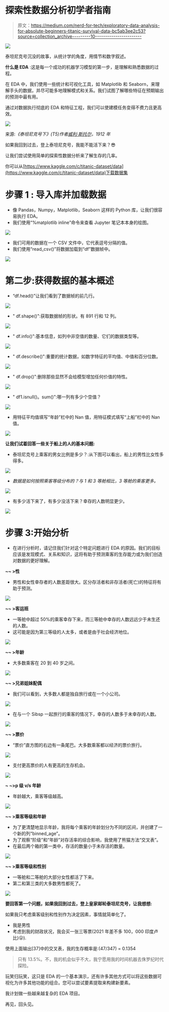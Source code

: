 # 探索性数据分析初学者指南

> 原文：<https://medium.com/nerd-for-tech/exploratory-data-analysis-for-absolute-beginners-titanic-survival-data-bc5ab3ee2c53?source=collection_archive---------10----------------------->

![](img/2670eae381b2c363f2f9d419d06e494a.png)

泰坦尼克号沉没的故事，从统计学的角度，用情节和数字叙述。

**什么是 EDA** :这是每一个成功的机器学习模型的第一步，是理解和熟悉数据的过程。

在 EDA 中，我们使用一些统计和可视化工具，如 Matplotlib 和 Seaborn，来理解手头的数据，并尽可能多地理解模式和关系。我们试图了解哪些特征在预期输出的预测中最有用。

通过对数据执行彻底的 EDA 和特征工程，我们可以使建模任务变得不费力且更高效。

![](img/61e81ffc0fca47ec35bf4a1c9b2621e0.png)

来源:*《泰坦尼克号下》(T5)作者[威利·斯托尔](https://en.wikipedia.org/wiki/Willy_St%C3%B6wer)，1912 年*

如果我回到过去，登上泰坦尼克号，我能不能活下来？😎

让我们尝试使用简单的探索性数据分析来了解生存的几率。

你可以从[https://www.kaggle.com/c/titanic-dataset/data](https://www.kaggle.com/c/titanic-dataset/data)下载数据集

# **步骤 1** : **导入库并加载数据**

*   像 Pandas，Numpy，Matplotlib，Seaborn 这样的 Python 库，让我们很容易执行 EDA。
*   我们使用“%matplotlib inline”命令来查看 Jupyter 笔记本本身的绘图。

![](img/d5040aadecabf93f465301f443d562fd.png)

*   我们可用的数据在一个 CSV 文件中，它代表逗号分隔的值。
*   我们使用“read_csv()”将数据加载到“df”数据帧中。

![](img/d05f582c322346ea056f277ffddf000a.png)

# **第二步:获得数据的基本概述**

*   “df.head()”让我们看到了数据帧的前几行。

![](img/0fe4041729c393d985d44d300188607b.png)

*   " df.shape()":获取数据帧的形状。有 891 行和 12 列。

![](img/62b4a1cc42c64aa2991b6f2f3c51d960.png)

*   " df.info()":基本信息，如列中非空值的数量、它们的数据类型等。

![](img/1982d09c285c1a96a7c45db1483ceafc.png)

*   " df.describe()":重要的统计数据，如数字特征的平均值、中值和百分位数。

![](img/f002266ae6209bf30c66cd06caf958da.png)

*   " df.drop()":删除那些显然不会给模型增加任何价值的特性。

![](img/6b01299a561540254ec9ba654778f299.png)

*   " df1.isnull()。sum()":哪一列有多少个空值？

![](img/26ac773f65cb93f60e8ba2b3928558dd.png)

*   用特征平均值填写“年龄”栏中的 Nan 值，用特征模式填写“上船”栏中的 Nan 值。

![](img/963b363f69c4560ef5aaa0b7000efbf0.png)

**让我们试着回答一些关于船上的人的基本问题:**

*   泰坦尼克号上乘客的男女比例是多少？:从下图可以看出，船上的男性比女性多得多。

![](img/1fb8e183cc2155b7220e3fdfcde67fed.png)

*   *数据是如何按照乘客等级分布的？与 1 和 3 等舱相比，3 等舱的乘客更多。*

![](img/54962dfea336f7c280a3c18fd2155a93.png)

*   有多少活下来了，有多少没活下来？幸存的人数明显更少。

![](img/c360d5756bcf5d6a37e0a421c4a7efcd.png)

# **步骤 3:开始分析**

*   在进行分析时，请记住我们针对这个特定问题进行 EDA 的原因。我们的目标应该是发现模式、关系和知识，这将有助于预测乘客的生存能力或为我们创造对数据的更好理解。

**~~ >性**

*   男性和女性幸存者的人数差距很大。区分存活者和非存活者(死亡)的特征将有助于预测。

![](img/ce7a9739610c796de452ad76e0cfe7f7.png)

**~~ >客运班**

*   一等舱中超过 50%的乘客幸存下来，而三等舱中幸存的人数远远少于未生还的人数。
*   这可能是因为第三等级的人太多，或者是由于社会经济地位。

![](img/6b858b68e0c36e3834b2fa6267e31044.png)

**~~ >年龄**

*   大多数乘客在 20 到 40 岁之间。

![](img/fd1b2176030da4e58eb81d6dd49da955.png)

**~~ >兄弟姐妹配偶**

*   我们可以看到，大多数人都是独自旅行或在一个小公司。

![](img/fd99a9135b839ad5dab9dd4cd2fd88fd.png)

*   在与一个 Sibsp 一起旅行的乘客的情况下，幸存的人数多于未幸存的人数。

![](img/50169c837d0fefb4401cb195f4b7e3f5.png)

**~~ >票价**

*   “票价”直方图的右边有一条尾巴。大多数乘客都以经济的票价旅行。

![](img/15d65f227be2fe135e60bd0c7899f517.png)

*   支付更高票价的人有更高的生存机会。

![](img/1f12ac83ab462a3371ca6ab8194396cd.png)

**~ ~>p 级 v/s 年龄**

*   年龄越大，乘客等级越高。

![](img/b0f6b5fa7888edbcff4c889ee14d43f1.png)

**~~ >乘客等级和年龄**

*   为了更清楚地显示年龄，我将每个乘客的年龄划分为不同的区间，并创建了一个新的列“binned_age”。
*   为了观察“阶级”和“年龄”对存活率的综合影响，我使用了熊猫方法“交叉表”。
*   在最后两个箱的第一类中，存活的数量小于未存活的数量。

![](img/026348be6a48ec528f24fb763190c17c.png)

**~~ >乘客等级和性别**

*   一等舱和二等舱的大部分女性都活了下来。
*   第二和第三类的大多数男性都死了。

![](img/ca19e0a9b530b3c35e860f546318042c.png)

**要回答第一个问题，如果我回到过去，登上皇家邮轮泰坦尼克号，让我想想:**

如果我只考虑乘客级别和性别作为决定因素，事情就简单化了。

*   我是男性
*   考虑到我的财政状况，我会买一张三等票(2021 年差不多 100，000 印度卢比)😮).

使用上面输出[37]中的交叉表，我的生存概率是:(47/347) = 0.1354

> 只有 13.5%。不，我的机会似乎不大，我宁愿用我的时间机器去侏罗纪时代探险。

玩笑归玩笑，这只是 EDA 的一个基本演示，还有许多其他方式可以将这些数据可视化为许多其他功能的组合。您可以尝试要素提取来构建新要素。

我计划做一些越来越复杂的 EDA 项目。

再见，回头见。